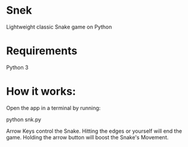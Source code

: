 # Snek
Lightweight classic Snake game on Python

# Requirements
Python 3

# How it works: 
Open the app in a terminal by running:

python snk.py

Arrow Keys control the Snake.
Hitting the edges or yourself will end the game.
Holding the arrow button will boost the Snake's Movement.
